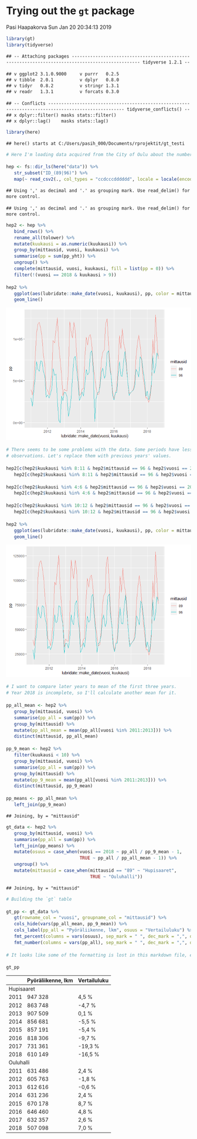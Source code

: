 Trying out the `gt` package
================
Pasi Haapakorva
Sun Jan 20 20:34:13 2019

``` r
library(gt)
library(tidyverse)
```

    ## -- Attaching packages ------------------------------------------------------------------------------------------------ tidyverse 1.2.1 --

    ## v ggplot2 3.1.0.9000     v purrr   0.2.5     
    ## v tibble  2.0.1          v dplyr   0.8.0     
    ## v tidyr   0.8.2          v stringr 1.3.1     
    ## v readr   1.3.1          v forcats 0.3.0

    ## -- Conflicts --------------------------------------------------------------------------------------------------- tidyverse_conflicts() --
    ## x dplyr::filter() masks stats::filter()
    ## x dplyr::lag()    masks stats::lag()

``` r
library(here)
```

    ## here() starts at C:/Users/pasih_000/Documents/rprojektit/gt_testi

``` r
# Here I'm loading data acquired from the City of Oulu about the number of cyclist passing an ecocounter

hep <- fs::dir_ls(here("data")) %>%
   str_subset("ID_(89|96)") %>%
   map(~ read_csv2(., col_types = "ccdcccdddddd", locale = locale(encoding = "ISO-8859-1")) %>% as_tibble())
```

    ## Using ',' as decimal and '.' as grouping mark. Use read_delim() for more control.

    ## Using ',' as decimal and '.' as grouping mark. Use read_delim() for more control.

``` r
hep2 <- hep %>%
   bind_rows() %>%
   rename_all(tolower) %>%
   mutate(kuukausi = as.numeric(kuukausi)) %>%
   group_by(mittausid, vuosi, kuukausi) %>%
   summarise(pp = sum(pp_yht)) %>%
   ungroup() %>%
   complete(mittausid, vuosi, kuukausi, fill = list(pp = 0)) %>%
   filter(!(vuosi == 2018 & kuukausi > 9))

hep2 %>%
   ggplot(aes(lubridate::make_date(vuosi, kuukausi), pp, color = mittausid)) +
   geom_line()
```

![](pp_taulu_files/figure-markdown_github/unnamed-chunk-1-1.png)

``` r
# There seems to be some problems with the data. Some periods have less
# observations. Let's replace them with previous years' values.

hep2[c(hep2$kuukausi %in% 8:11 & hep2$mittausid == 96 & hep2$vuosi == 2012), 4] <-
   hep2[c(hep2$kuukausi %in% 8:11 & hep2$mittausid == 96 & hep2$vuosi == 2011), 4]

hep2[c(hep2$kuukausi %in% 4:6 & hep2$mittausid == 96 & hep2$vuosi == 2013), 4] <-
   hep2[c(hep2$kuukausi %in% 4:6 & hep2$mittausid == 96 & hep2$vuosi == 2012), 4]

hep2[c(hep2$kuukausi %in% 10:12 & hep2$mittausid == 96 & hep2$vuosi == 2014), 4] <-
   hep2[c(hep2$kuukausi %in% 10:12 & hep2$mittausid == 96 & hep2$vuosi == 2013), 4]

hep2 %>%
   ggplot(aes(lubridate::make_date(vuosi, kuukausi), pp, color = mittausid)) +
   geom_line()
```

![](pp_taulu_files/figure-markdown_github/unnamed-chunk-1-2.png)

``` r
# I want to compare later years to mean of the first three years.
# Year 2018 is incomplete, so I'll calculate another mean for it.

pp_all_mean <- hep2 %>%
   group_by(mittausid, vuosi) %>%
   summarise(pp_all = sum(pp)) %>%
   group_by(mittausid) %>%
   mutate(pp_all_mean = mean(pp_all[vuosi %in% 2011:2013])) %>%
   distinct(mittausid, pp_all_mean)

pp_9_mean <- hep2 %>%
   filter(kuukausi < 10) %>%
   group_by(mittausid, vuosi) %>%
   summarise(pp_all = sum(pp)) %>%
   group_by(mittausid) %>%
   mutate(pp_9_mean = mean(pp_all[vuosi %in% 2011:2013])) %>%
   distinct(mittausid, pp_9_mean)

pp_means <- pp_all_mean %>%
   left_join(pp_9_mean)
```

    ## Joining, by = "mittausid"

``` r
gt_data <- hep2 %>%
   group_by(mittausid, vuosi) %>%
   summarise(pp_all = sum(pp)) %>%
   left_join(pp_means) %>%
   mutate(osuus = case_when(vuosi == 2018 ~ pp_all / pp_9_mean - 1,
                            TRUE ~ pp_all / pp_all_mean - 1)) %>%
   ungroup() %>%
   mutate(mittausid = case_when(mittausid == "89" ~ "Hupisaaret",
                                TRUE ~ "Ouluhalli"))
```

    ## Joining, by = "mittausid"

``` r
# Building the `gt` table

gt_pp <- gt_data %>%
   gt(rowname_col = "vuosi", groupname_col = "mittausid") %>%
   cols_hide(vars(pp_all_mean, pp_9_mean)) %>%
   cols_label(pp_all = "Pyöräliikenne, lkm", osuus = "Vertailuluku") %>%
   fmt_percent(columns = vars(osuus), sep_mark = " ", dec_mark = ",", decimals = 1, incl_space = TRUE) %>%
   fmt_number(columns = vars(pp_all), sep_mark = " ", dec_mark = ",", decimals = 0)

# It looks like some of the formatting is lost in this markdown file, eg. alignment.

gt_pp
```

<!--html_preserve-->
<style>html {
  font-family: -apple-system, BlinkMacSystemFont, 'Segoe UI', Roboto, Oxygen, Ubuntu, Cantarell, 'Helvetica Neue', 'Fira Sans', 'Droid Sans', Arial, sans-serif;
}

#oywzymclsi .gt_table {
  display: table;
  border-collapse: collapse;
  margin-left: auto;
  margin-right: auto;
  color: #000000;
  font-size: 16px;
  background-color: #FFFFFF;
  /* table.background.color */
  width: auto;
  /* table.width */
  border-top-style: solid;
  /* table.border.top.style */
  border-top-width: 2px;
  /* table.border.top.width */
  border-top-color: #A8A8A8;
  /* table.border.top.color */
}

#oywzymclsi .gt_heading {
  background-color: #FFFFFF;
  /* heading.background.color */
  border-bottom-color: #FFFFFF;
}

#oywzymclsi .gt_title {
  color: #000000;
  font-size: 125%;
  /* heading.title.font.size */
  padding-top: 4px;
  /* heading.top.padding */
  padding-bottom: 1px;
  border-bottom-color: #FFFFFF;
  border-bottom-width: 0;
}

#oywzymclsi .gt_subtitle {
  color: #000000;
  font-size: 85%;
  /* heading.subtitle.font.size */
  padding-top: 1px;
  padding-bottom: 4px;
  /* heading.bottom.padding */
  border-top-color: #FFFFFF;
  border-top-width: 0;
}

#oywzymclsi .gt_bottom_border {
  border-bottom-style: solid;
  /* heading.border.bottom.style */
  border-bottom-width: 2px;
  /* heading.border.bottom.width */
  border-bottom-color: #A8A8A8;
  /* heading.border.bottom.color */
}

#oywzymclsi .gt_column_spanner {
  border-bottom-style: solid;
  border-bottom-width: 2px;
  border-bottom-color: #A8A8A8;
  padding-top: 4px;
  padding-bottom: 4px;
}

#oywzymclsi .gt_col_heading {
  color: #000000;
  background-color: #FFFFFF;
  /* column_labels.background.color */
  font-size: 16px;
  /* column_labels.font.size */
  font-weight: initial;
  /* column_labels.font.weight */
  vertical-align: middle;
  padding: 10px;
  margin: 10px;
}

#oywzymclsi .gt_sep_right {
  border-right: 5px solid #FFFFFF;
}

#oywzymclsi .gt_group_heading {
  padding: 8px;
  color: #000000;
  background-color: #FFFFFF;
  /* stub_group.background.color */
  font-size: 16px;
  /* stub_group.font.size */
  font-weight: initial;
  /* stub_group.font.weight */
  border-top-style: solid;
  /* stub_group.border.top.style */
  border-top-width: 2px;
  /* stub_group.border.top.width */
  border-top-color: #A8A8A8;
  /* stub_group.border.top.color */
  border-bottom-style: solid;
  /* stub_group.border.bottom.style */
  border-bottom-width: 2px;
  /* stub_group.border.bottom.width */
  border-bottom-color: #A8A8A8;
  /* stub_group.border.bottom.color */
  vertical-align: middle;
}

#oywzymclsi .gt_empty_group_heading {
  padding: 0.5px;
  color: #000000;
  background-color: #FFFFFF;
  /* stub_group.background.color */
  font-size: 16px;
  /* stub_group.font.size */
  font-weight: initial;
  /* stub_group.font.weight */
  border-top-style: solid;
  /* stub_group.border.top.style */
  border-top-width: 2px;
  /* stub_group.border.top.width */
  border-top-color: #A8A8A8;
  /* stub_group.border.top.color */
  border-bottom-style: solid;
  /* stub_group.border.bottom.style */
  border-bottom-width: 2px;
  /* stub_group.border.bottom.width */
  border-bottom-color: #A8A8A8;
  /* stub_group.border.bottom.color */
  vertical-align: middle;
}

#oywzymclsi .gt_striped {
  background-color: #f2f2f2;
}

#oywzymclsi .gt_row {
  padding: 10px;
  /* row.padding */
  margin: 10px;
  vertical-align: middle;
}

#oywzymclsi .gt_stub {
  border-right-style: solid;
  border-right-width: 2px;
  border-right-color: #A8A8A8;
  padding-left: 12px;
}

#oywzymclsi .gt_stub.gt_row {
  background-color: #FFFFFF;
}

#oywzymclsi .gt_summary_row {
  background-color: #FFFFFF;
  /* summary_row.background.color */
  padding: 6px;
  /* summary_row.padding */
  text-transform: inherit;
  /* summary_row.text_transform */
}

#oywzymclsi .gt_first_summary_row {
  border-top-style: solid;
  border-top-width: 2px;
  border-top-color: #A8A8A8;
}

#oywzymclsi .gt_table_body {
  border-top-style: solid;
  /* field.border.top.style */
  border-top-width: 2px;
  /* field.border.top.width */
  border-top-color: #A8A8A8;
  /* field.border.top.color */
  border-bottom-style: solid;
  /* field.border.bottom.style */
  border-bottom-width: 2px;
  /* field.border.bottom.width */
  border-bottom-color: #A8A8A8;
  /* field.border.bottom.color */
}

#oywzymclsi .gt_footnote {
  font-size: 90%;
  /* footnote.font.size */
  padding: 4px;
  /* footnote.padding */
}

#oywzymclsi .gt_sourcenote {
  font-size: 90%;
  /* sourcenote.font.size */
  padding: 4px;
  /* sourcenote.padding */
}

#oywzymclsi .gt_center {
  text-align: center;
}

#oywzymclsi .gt_left {
  text-align: left;
}

#oywzymclsi .gt_right {
  text-align: right;
  font-variant-numeric: tabular-nums;
}

#oywzymclsi .gt_font_normal {
  font-weight: normal;
}

#oywzymclsi .gt_font_bold {
  font-weight: bold;
}

#oywzymclsi .gt_font_italic {
  font-style: italic;
}

#oywzymclsi .gt_super {
  font-size: 65%;
}

#oywzymclsi .gt_footnote_glyph {
  font-style: italic;
  font-size: 65%;
}
</style>
<!--gt table start-->
<table class="gt_table">
<tr>
<th class="gt_col_heading gt_left" rowspan="1" colspan="1">
</th>
<th class="gt_col_heading gt_right" rowspan="1" colspan="1">
Pyöräliikenne, lkm
</th>
<th class="gt_col_heading gt_right" rowspan="1" colspan="1">
Vertailuluku
</th>
</tr>
<tbody class="gt_table_body">
<tr class="gt_group_heading_row">
<td colspan="3" class="gt_group_heading">
Hupisaaret
</td>
</tr>
<tr>
<td class="gt_row gt_stub gt_left">
2011
</td>
<td class="gt_row gt_right">
947 328
</td>
<td class="gt_row gt_right">
4,5 %
</td>
</tr>
<tr>
<td class="gt_row gt_stub gt_left">
2012
</td>
<td class="gt_row gt_right gt_striped">
863 748
</td>
<td class="gt_row gt_right gt_striped">
-4,7 %
</td>
</tr>
<tr>
<td class="gt_row gt_stub gt_left">
2013
</td>
<td class="gt_row gt_right">
907 509
</td>
<td class="gt_row gt_right">
0,1 %
</td>
</tr>
<tr>
<td class="gt_row gt_stub gt_left">
2014
</td>
<td class="gt_row gt_right gt_striped">
856 681
</td>
<td class="gt_row gt_right gt_striped">
-5,5 %
</td>
</tr>
<tr>
<td class="gt_row gt_stub gt_left">
2015
</td>
<td class="gt_row gt_right">
857 191
</td>
<td class="gt_row gt_right">
-5,4 %
</td>
</tr>
<tr>
<td class="gt_row gt_stub gt_left">
2016
</td>
<td class="gt_row gt_right gt_striped">
818 306
</td>
<td class="gt_row gt_right gt_striped">
-9,7 %
</td>
</tr>
<tr>
<td class="gt_row gt_stub gt_left">
2017
</td>
<td class="gt_row gt_right">
731 361
</td>
<td class="gt_row gt_right">
-19,3 %
</td>
</tr>
<tr>
<td class="gt_row gt_stub gt_left">
2018
</td>
<td class="gt_row gt_right gt_striped">
610 149
</td>
<td class="gt_row gt_right gt_striped">
-16,5 %
</td>
</tr>
<tr class="gt_group_heading_row">
<td colspan="3" class="gt_group_heading">
Ouluhalli
</td>
</tr>
<tr>
<td class="gt_row gt_stub gt_left">
2011
</td>
<td class="gt_row gt_right">
631 486
</td>
<td class="gt_row gt_right">
2,4 %
</td>
</tr>
<tr>
<td class="gt_row gt_stub gt_left">
2012
</td>
<td class="gt_row gt_right gt_striped">
605 763
</td>
<td class="gt_row gt_right gt_striped">
-1,8 %
</td>
</tr>
<tr>
<td class="gt_row gt_stub gt_left">
2013
</td>
<td class="gt_row gt_right">
612 616
</td>
<td class="gt_row gt_right">
-0,6 %
</td>
</tr>
<tr>
<td class="gt_row gt_stub gt_left">
2014
</td>
<td class="gt_row gt_right gt_striped">
631 236
</td>
<td class="gt_row gt_right gt_striped">
2,4 %
</td>
</tr>
<tr>
<td class="gt_row gt_stub gt_left">
2015
</td>
<td class="gt_row gt_right">
670 178
</td>
<td class="gt_row gt_right">
8,7 %
</td>
</tr>
<tr>
<td class="gt_row gt_stub gt_left">
2016
</td>
<td class="gt_row gt_right gt_striped">
646 460
</td>
<td class="gt_row gt_right gt_striped">
4,8 %
</td>
</tr>
<tr>
<td class="gt_row gt_stub gt_left">
2017
</td>
<td class="gt_row gt_right">
632 357
</td>
<td class="gt_row gt_right">
2,6 %
</td>
</tr>
<tr>
<td class="gt_row gt_stub gt_left">
2018
</td>
<td class="gt_row gt_right gt_striped">
507 098
</td>
<td class="gt_row gt_right gt_striped">
7,0 %
</td>
</tr>
</tbody>
</table>
<!--gt table end-->

<!--/html_preserve-->
